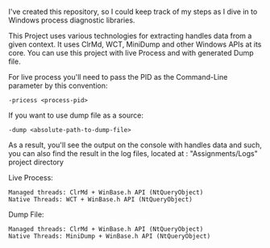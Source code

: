 I've created this repository, so I could keep track of my steps as I dive in to Windows process diagnostic libraries.
 
This Project uses various technologies for extracting handles data from a given context.
It uses ClrMd, WCT, MiniDump and other Windows APIs at its core.
You can use this project with live Process and with generated Dump file.

For live process you'll need to pass the PID as the Command-Line parameter by this convention:
	
	-pricess <process-pid>

If you want to use dump file as a source:
	
	-dump <absolute-path-to-dump-file>
	
As a result, you'll see the output on the console with handles data and such, you can also find the result in the log files, located at : "Assignments/Logs" project directory





Live Process:

	Managed threads: ClrMd + WinBase.h API (NtQueryObject)
	Native Threads: WCT + WinBase.h API (NtQueryObject)

Dump File:

	Managed threads: ClrMd + WinBase.h API (NtQueryObject)
	Native Threads: MiniDump + WinBase.h API (NtQueryObject) 
